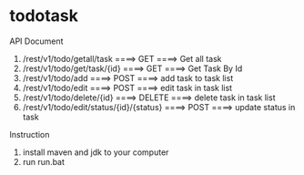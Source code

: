# todotask

API Document 

1. /rest/v1/todo/getall/task ====> GET ====> Get all task
2. /rest/v1/todo/get/task/{id} ====> GET ====> Get Task By Id
3. /rest/v1/todo/add ====> POST ====> add task to task list
4. /rest/v1/todo/edit ====> POST ====> edit task in task list
5. /rest/v1/todo/delete/{id} ====> DELETE ====> delete task in task list
6. /rest/v1/todo/edit/status/{id}/{status} ====> POST ====> update status in task


Instruction

1. install maven and jdk to your computer
2. run run.bat
